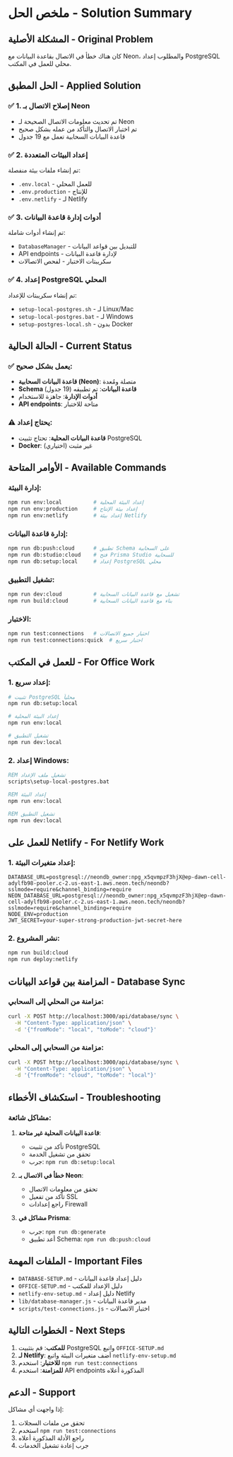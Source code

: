 # ملخص الحل - Solution Summary

## المشكلة الأصلية - Original Problem
كان هناك خطأ في الاتصال بقاعدة البيانات مع Neon، والمطلوب إعداد PostgreSQL محلي للعمل في المكتب.

## الحل المطبق - Applied Solution

### ✅ 1. إصلاح الاتصال بـ Neon
- تم تحديث معلومات الاتصال الصحيحة لـ Neon
- تم اختبار الاتصال والتأكد من عمله بشكل صحيح
- قاعدة البيانات السحابية تعمل مع 19 جدول

### ✅ 2. إعداد البيئات المتعددة
تم إنشاء ملفات بيئة منفصلة:
- `.env.local` - للعمل المحلي
- `.env.production` - للإنتاج
- `.env.netlify` - لـ Netlify

### ✅ 3. أدوات إدارة قاعدة البيانات
تم إنشاء أدوات شاملة:
- `DatabaseManager` - للتبديل بين قواعد البيانات
- API endpoints - لإدارة قاعدة البيانات
- سكريبتات الاختبار - لفحص الاتصالات

### ✅ 4. إعداد PostgreSQL المحلي
تم إنشاء سكريبتات للإعداد:
- `setup-local-postgres.sh` - لـ Linux/Mac
- `setup-local-postgres.bat` - لـ Windows
- `setup-postgres-local.sh` - بدون Docker

## الحالة الحالية - Current Status

### ✅ يعمل بشكل صحيح:
- **قاعدة البيانات السحابية (Neon)**: متصلة ومُعدة
- **Schema قاعدة البيانات**: تم تطبيقه (19 جدول)
- **أدوات الإدارة**: جاهزة للاستخدام
- **API endpoints**: متاحة للاختبار

### ⚠️ يحتاج إعداد:
- **قاعدة البيانات المحلية**: تحتاج تثبيت PostgreSQL
- **Docker**: غير مثبت (اختياري)

## الأوامر المتاحة - Available Commands

### إدارة البيئة:
```bash
npm run env:local          # إعداد البيئة المحلية
npm run env:production     # إعداد بيئة الإنتاج
npm run env:netlify        # إعداد بيئة Netlify
```

### إدارة قاعدة البيانات:
```bash
npm run db:push:cloud      # تطبيق Schema على السحابية
npm run db:studio:cloud    # فتح Prisma Studio للسحابية
npm run db:setup:local     # إعداد PostgreSQL محلي
```

### تشغيل التطبيق:
```bash
npm run dev:cloud          # تشغيل مع قاعدة البيانات السحابية
npm run build:cloud        # بناء مع قاعدة البيانات السحابية
```

### الاختبار:
```bash
npm run test:connections   # اختبار جميع الاتصالات
npm run test:connections:quick  # اختبار سريع
```

## للعمل في المكتب - For Office Work

### 1. إعداد سريع:
```bash
# تثبيت PostgreSQL محلياً
npm run db:setup:local

# إعداد البيئة المحلية
npm run env:local

# تشغيل التطبيق
npm run dev:local
```

### 2. إعداد Windows:
```cmd
REM تشغيل ملف الإعداد
scripts\setup-local-postgres.bat

REM إعداد البيئة
npm run env:local

REM تشغيل التطبيق
npm run dev:local
```

## للعمل على Netlify - For Netlify Work

### 1. إعداد متغيرات البيئة:
```
DATABASE_URL=postgresql://neondb_owner:npg_x5qvmpzF3hjX@ep-dawn-cell-adylfb98-pooler.c-2.us-east-1.aws.neon.tech/neondb?sslmode=require&channel_binding=require
NEON_DATABASE_URL=postgresql://neondb_owner:npg_x5qvmpzF3hjX@ep-dawn-cell-adylfb98-pooler.c-2.us-east-1.aws.neon.tech/neondb?sslmode=require&channel_binding=require
NODE_ENV=production
JWT_SECRET=your-super-strong-production-jwt-secret-here
```

### 2. نشر المشروع:
```bash
npm run build:cloud
npm run deploy:netlify
```

## المزامنة بين قواعد البيانات - Database Sync

### مزامنة من المحلي إلى السحابي:
```bash
curl -X POST http://localhost:3000/api/database/sync \
  -H "Content-Type: application/json" \
  -d '{"fromMode": "local", "toMode": "cloud"}'
```

### مزامنة من السحابي إلى المحلي:
```bash
curl -X POST http://localhost:3000/api/database/sync \
  -H "Content-Type: application/json" \
  -d '{"fromMode": "cloud", "toMode": "local"}'
```

## استكشاف الأخطاء - Troubleshooting

### مشاكل شائعة:

1. **قاعدة البيانات المحلية غير متاحة**:
   - تأكد من تثبيت PostgreSQL
   - تحقق من تشغيل الخدمة
   - جرب: `npm run db:setup:local`

2. **خطأ في الاتصال بـ Neon**:
   - تحقق من معلومات الاتصال
   - تأكد من تفعيل SSL
   - راجع إعدادات Firewall

3. **مشاكل في Prisma**:
   - جرب: `npm run db:generate`
   - أعد تطبيق Schema: `npm run db:push:cloud`

## الملفات المهمة - Important Files

- `DATABASE-SETUP.md` - دليل إعداد قاعدة البيانات
- `OFFICE-SETUP.md` - دليل الإعداد للمكتب
- `netlify-env-setup.md` - دليل إعداد Netlify
- `lib/database-manager.js` - مدير قاعدة البيانات
- `scripts/test-connections.js` - اختبار الاتصالات

## الخطوات التالية - Next Steps

1. **للمكتب**: قم بتثبيت PostgreSQL واتبع `OFFICE-SETUP.md`
2. **لـ Netlify**: أضف متغيرات البيئة واتبع `netlify-env-setup.md`
3. **للاختبار**: استخدم `npm run test:connections`
4. **للمزامنة**: استخدم API endpoints المذكورة أعلاه

## الدعم - Support

إذا واجهت أي مشاكل:
1. تحقق من ملفات السجلات
2. استخدم `npm run test:connections`
3. راجع الأدلة المذكورة أعلاه
4. جرب إعادة تشغيل الخدمات